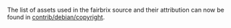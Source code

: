 The list of assets used in the fairbrix source and their attribution can now be found in [contrib/debian/copyright](../contrib/debian/copyright).
